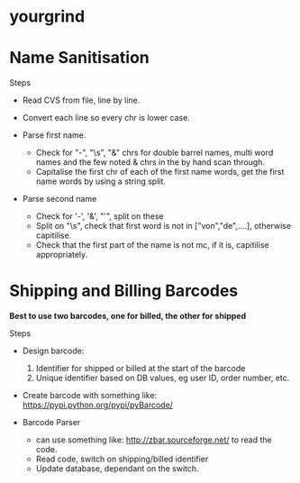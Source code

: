 yourgrind
=========


Name Sanitisation
=================


Steps

* Read CVS from file, line by line.
* Convert each line so every chr is lower case.
* Parse first name.
  * Check for "-", "\s", "&" chrs for double barrel names, multi word names and 
  the few noted & chrs in the by hand scan through.
  * Capitalise the first chr of each of the first name words, get the first name
  words by using a string split.
  
* Parse second name
  * Check for '-', '&', "'", split on these
  * Split on "\s", check that first word is not in ["von","de",....], otherwise
  capitilise.
  * Check that the first part of the name is not mc, if it is, capitilise 
  appropriately.
  
  
  
  
Shipping and Billing Barcodes
=============================
**Best to use two barcodes, one for billed, the other for shipped**


Steps

* Design barcode:
    1. Identifier for shipped or billed at the start of the barcode
    2. Unique identifier based on DB values, eg user ID, order number, etc.
* Create barcode with something like: https://pypi.python.org/pypi/pyBarcode/
  
* Barcode Parser
  * can use something like: http://zbar.sourceforge.net/ to read the code.
  * Read code, switch on shipping/billed identifier
  * Update database, dependant on the switch.
